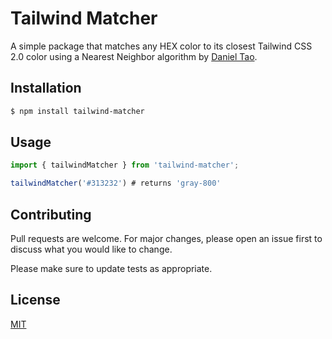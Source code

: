 # Tailwind Matcher

A simple package that matches any HEX color to its closest Tailwind CSS 2.0 color using a Nearest Neighbor algorithm by [Daniel Tao](https://github.com/dtao/nearest-color).

## Installation

```bash
$ npm install tailwind-matcher
```

## Usage

```javascript
import { tailwindMatcher } from 'tailwind-matcher';

tailwindMatcher('#313232') # returns 'gray-800'
```

## Contributing
Pull requests are welcome. For major changes, please open an issue first to discuss what you would like to change.

Please make sure to update tests as appropriate.

## License
[MIT](https://choosealicense.com/licenses/mit/)
